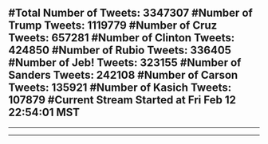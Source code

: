 #Total Number of Tweets: 3347307 
#Number of Trump Tweets: 1119779
#Number of Cruz Tweets: 657281
#Number of Clinton Tweets: 424850
#Number of Rubio Tweets: 336405
#Number of Jeb! Tweets: 323155
#Number of Sanders Tweets: 242108
#Number of Carson Tweets: 135921
#Number of Kasich Tweets: 107879
#Current Stream Started at Fri Feb 12 22:54:01 MST
---
---
---
